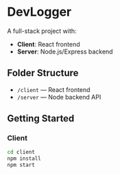 # DevLogger

A full-stack project with:

- **Client**: React frontend
- **Server**: Node.js/Express backend

## Folder Structure
- `/client` — React frontend
- `/server` — Node backend API

## Getting Started
### Client
```bash
cd client
npm install
npm start
